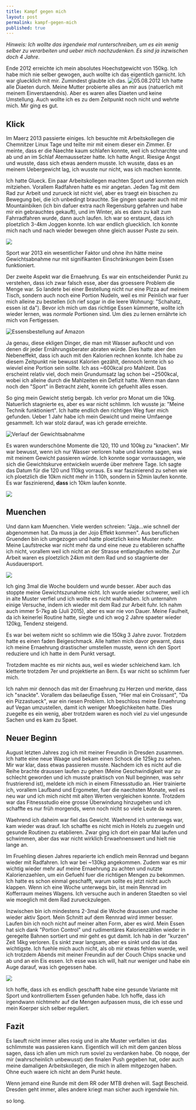 ```yaml
---
title: Kampf gegen mich
layout: post
permalink: kampf-gegen-mich
published: true
---
```

*Hinweis: Ich wollte das irgendwie mal runterschreiben, um es ein wenig selber zu verarbeiten und ueber mich nachzudenken. Es sind ja inzwischen doch 4 Jahre.*

Ende 2012 erreichte ich mein absolutes Hoechstgewicht von 150kg. Ich habe mich nie selber gewogen, auch wollte ich das eigentlich garnicht. Ich war gluecklich mit mir. Zumindest glaubte ich das.
![05.08.2012](/content/images/2017/06/IMG_20120805_05.JPG)
Ich hatte alle Diaeten durch. Meine Mutter probierte alles an mir aus (natuerlich mit meinem Einverstaendnis). Aber es waren alles Diaeten und keine Umstellung. Auch wollte ich es zu dem Zeitpunkt noch nicht und wehrte mich. Mir ging es gut.

## Klick
Im Maerz 2013 passierte einiges. Ich besuchte mit Arbeitskollegen  die Chemnitzer Linux Tage und teilte mir mit einem dieser ein Zimmer. Er meinte, dass er die Naechte kaum schlafen konnte, weil ich schnarchte und ab und an im Schlaf Atemaussetzer hatte. 
Ich hatte Angst. Riesige Angst und wusste, dass sich etwas aendern musste. Ich wusste, dass es an meinem Uebergewicht lag, ich wusste nur nicht, was ich machen konnte.

Ich hatte Glueck. Ein paar Arbeitskollegen machten Sport und konnten mich mitziehen. Vorallem Radfahren hatte es mir angetan. Jeden Tag mit dem Rad zur Arbeit und zurueck ist nicht viel, aber es traegt ein bisschen zu Bewegung bei, die ich unbedingt brauchte.
Sie gingen spaeter auch mit mir Mountainbiken (ich bin dafuer extra nach Regensburg gefahren und habe mir ein gebrauchtes gekauft), und im Winter, als es dann zu kalt zum Fahrradfahren wurde, dann auch laufen. Ich war so erstaunt, dass ich ploetzlich 3-4km Joggen konnte. Ich war endlich gluecklich. Ich konnte mich nach und nach wieder bewegen ohne gleich ausser Puste zu sein.

![](/content/images/2017/06/2017-06-28-12_06_51-nuit-s-Runkeeper-FitnessReports---Runkeeper.png)

Sport war 2013 ein wesentlicher Faktor und ohne ihn hätte meine Gewichtsabnahme nur mit signifikanten Einschränkungen beim Essen funktioniert.

Der zweite Aspekt war die Ernaehrung. Es war ein entscheidender Punkt zu verstehen, dass ich zwar falsch esse, aber das groessere Problem die Menge war. So landete bei einer Bestellung nicht nur eine Pizza auf meinem Tisch, sondern auch noch eine Portion Nudeln, weil es mir Peinlich war fuer mich alleine zu bestellen (ich rief sogar in die leere Wohnung: "Schahatz, essen ist da"). Bevor ich mich um das richtige Essen kümmerte, wollte ich wieder lernen, was *normale* Portionen sind. Um dies zu lernen ernährte ich mich von Fertigessen.

![Essensbestellung auf Amazon](/content/images/2017/06/2017-06-28-12_03_38-Meine-Bestellungen.png)

Ja genau, diese ekligen Dinger, die man mit Wasser aufkocht und von denen dir jeder Ernährungsberater abraten würde. Dies hatte aber den Nebeneffekt, dass ich auch mit den Kalorien rechnen konnte. Ich habe zu diesem Zeitpunkt nie bewusst Kalorien gezählt, dennoch lernte ich so wieviel eine Portion sein sollte. Ich ass ~600kcal pro Mahlzeit. Das erscheint relativ viel, doch mein Grundumsatz lag schon bei ~2500kcal, wobei ich alleine durch die Mahlzeiten ein Defizit hatte.  Wenn man dann noch den "Sport" in Betracht zieht, konnte ich gefuehlt alles essen.

So ging mein Gewicht stetig bergab. Ich verlor pro Monat um die 10kg. Natuerlich stagnierte es, aber es war nicht schlimm. Ich wusste ja: "Meine Technik funktioniert". Ich hatte endlich den richtigen Weg fuer mich gefunden.
Ueber 1 Jahr habe ich mein Gewicht und meine Umfaenge gesammelt. Ich war stolz darauf, was ich gerade erreichte.

![Verlauf der Gewichtsabnahme](/content/images/2017/06/2017-06-24-020325_1334x463_scrot.png)

Es waren wunderschöne Momente die 120, 110 und 100kg zu "knacken". Mir war bewusst, wenn ich nur Wasser verloren habe und konnte sagen, was mit meinem Gewicht passieren würde. Ich konnte sogar vorraussagen, wie sich die Gewichtskurve entwickeln wuerde über mehrere Tage. Ich sagte das Datum für die 120 und 110kg vorraus. Es war faszinierend zu sehen wie ich ploetzlich die 10km nicht mehr in 1:10h, sondern in 52min laufen konnte. Es war faszinierend, **dass** ich 10km laufen konnte.

![](/content/images/2017/06/IMG_20131202_134044.jpg)

## Muenchen

Und dann kam Muenchen. Viele werden schreien: "Jaja...wie schnell der abgenommen hat. Da muss ja der Jojo Effekt kommen". Aus beruflichen Gruenden bin ich umgezogen und hatte ploetzlich keine Muster mehr. Meine Laufstrecke war nicht mehr da und eine neue zu etablieren schaffte ich nicht, vorallem weil ich nicht an der Strasse entlanglaufen wollte. Zur Arbeit waren es ploetzlich 24km mit dem Rad und so stagnierte der Ausdauersport.

![](/content/images/2017/07/2017-07-17-100848_1312x242_scrot.png)

Ich ging 3mal die Woche bouldern und wurde besser. Aber auch das stoppte meine Gewichtszunahme nicht. Ich wurde wieder schwerer, weil ich in alte Muster verfiel und ich wollte es nicht wahrhaben. Ich unternahm einige Versuche, indem ich wieder mit dem Rad zur Arbeit fuhr. Ich nahm auch immer 5-7kg ab (Juli 2015), aber es war nie von Dauer. Meine Faulheit, da ich keinerlei Routine hatte, siegte und ich wog 2 Jahre spaeter wieder 120kg, Tendenz steigend. 

Es war bei weitem nicht so schlimm wie die 150kg 3 Jahre zuvor. Trotzdem hatte es einen faden Beigeschmack. Alle hatten mich davor gewarnt, dass ich meine Ernaehrung drastischer umstellen musste, wenn ich den Sport reduziere und ich hatte in dem Punkt versagt.

Trotzdem machte es mir nichts aus, weil es wieder schleichend kam. Ich kletterte trotzdem 7er und projektierte an 8ern. Es war nicht so schlimm fuer mich.

Ich nahm mir dennoch das mit der Ernaehrung zu Herzen und merkte, dass ich "snackte". Vorallem das beilaeufige Essen, "Hier mal ein Croissant", "Da ein Pizzastueck", war ein riesen Problem. Ich beschloss meine Ernaehrung auf Vegan umzustellen, damit ich weniger Moeglichkeiten hatte. Dies zuegelte es ein wenig, aber trotzdem waren es noch viel zu viel ungesunde Sachen und es kam zu Spaet.

## Neuer Beginn

August letzten Jahres zog ich mit meiner Freundin in Dresden zusammen. Ich hatte eine neue Waage und bekam einen Schock die 125kg zu sehen. Mir war klar, dass etwas passieren musste. Nachdem ich es nicht auf die Reihe brachte draussen laufen zu gehen (Meine Geschwindigkeit war zu schlecht geworden und ich musste praktisch von Null beginnen, was sehr frustrierend ist), meldete ich mich in einem Fitnessstudio an. Hier trainierte ich, vorallem Laufband und Ergometer, fuer die naechsten Monate, weil es neu war und ich mich nicht mit alten Werten vergleichen konnte. Trotzdem war das Fitnessstudio eine grosse Überwindung hinzugehen und ich schaffte es nur früh morgends, wenn noch nicht so viele Leute da waren.

Waehrend ich daheim war fiel das Gewicht. Waehrend ich unterwegs war, kam wieder was drauf. Ich schaffte es nicht mich in Hotels zu zuegeln und gesunde Routinen zu etablieren. Zwar ging ich dort ein paar Mal laufen und schwimmen, aber das war nicht wirklich Erwaehnenswert und hielt nie lange an.

Im Fruehling diesen Jahres reparierte ich endlich mein Rennrad und begann wieder mit Radfahren. Ich war bei ~130kg angekommen. Zudem war es mir wichtig wieder mehr auf meine Ernaehrung zu achten und nutzte Kalorienzaehlen, um ein Gefuehl fuer die richtigen Mengen zu bekommen. Ich hatte es schon einmal geschafft, warum sollte es jetzt nicht auch klappen. Wenn ich eine Woche unterwegs bin, ist mein Rennrad im Kofferraum meines Wagens. Ich versuche auch in anderen Staedten so viel wie moeglich mit dem Rad zurueckzulegen. 

Inzwischen bin ich mindestens 2-3mal die Woche draussen und mache wieder aktiv Sport. Mein Schnitt auf dem Rennrad wird immer besser. Laufen bin ich noch nicht auf meiner alten Form, aber es wird. Mein Essen hat sich dank "Portion Control" und rudimentäres Kalorienzählen wieder in geregelte Bahnen sortiert und mir geht es gut damit.
Ich hab in der "kurzen" Zeit 14kg verloren. Es sinkt zwar langsam, aber es sinkt und das ist das wichtigste.
Ich fuehle mich auch nicht, als ob mir etwas fehlen wuerde, weil ich trotzdem Abends mit meiner Freundin auf der Couch Chips snacke und ab und an ein Eis essen. Ich esse was ich will, halt nur weniger und habe ein Auge darauf, was ich gegessen habe.

![](/content/images/2017/06/IMG_20170615_190234.jpg)

Ich hoffe, dass ich es endlich geschafft habe eine gesunde Variante mit Sport und kontrolliertem Essen gefunden habe. Ich hoffe, dass ich irgendwann nichtmehr auf die Mengen aufpassen muss, die ich esse und mein Koerper sich selber reguliert.

## Fazit

Es laeuft nicht immer alles rosig und in alte Muster verfallen ist das schlimmste was passieren kann. Eigentlich will ich mit dem ganzen bloss sagen, dass ich allen um mich rum soviel zu verdanken habe. Ob noqqe, der mir (wahrscheinlich unbewusst) den finalen Push gegeben hat, oder auch meine damaligen Arbeitskollegen, die mich in allem mitgezogen haben. Ohne euch waere ich nicht an dem Punkt heute.

Wenn jemand eine Runde mit dem RR oder MTB drehen will. Sagt Bescheid. Dresden geht immer, alles andere kriegt man sicher auch irgendwie hin.

so long.